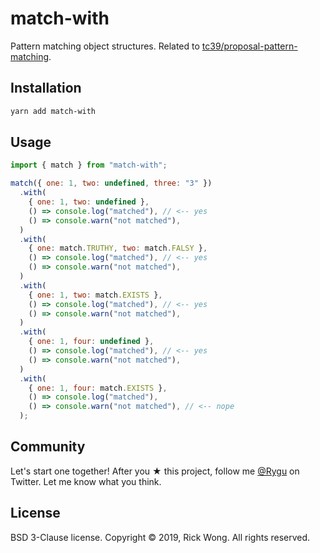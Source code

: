 # match-with

Pattern matching object structures. Related to [tc39/proposal-pattern-matching](https://github.com/tc39/proposal-pattern-matching).

## Installation

```bash
yarn add match-with
```

## Usage

```js
import { match } from "match-with";

match({ one: 1, two: undefined, three: "3" })
  .with(
    { one: 1, two: undefined },
    () => console.log("matched"), // <-- yes
    () => console.warn("not matched"),
  )
  .with(
    { one: match.TRUTHY, two: match.FALSY },
    () => console.log("matched"), // <-- yes
    () => console.warn("not matched"),
  )
  .with(
    { one: 1, two: match.EXISTS },
    () => console.log("matched"), // <-- yes
    () => console.warn("not matched"),
  )
  .with(
    { one: 1, four: undefined },
    () => console.log("matched"), // <-- yes
    () => console.warn("not matched"),
  )
  .with(
    { one: 1, four: match.EXISTS },
    () => console.log("matched"),
    () => console.warn("not matched"), // <-- nope
  );
```

## Community

Let's start one together! After you ★ this project, follow me [@Rygu](https://twitter.com/rygu) on Twitter. Let me know what you think.

## License

BSD 3-Clause license. Copyright © 2019, Rick Wong. All rights reserved.
